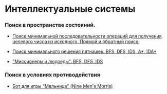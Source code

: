 # Интеллектуальные системы

### Поиск в пространстве состояний.

- [Поиск минимальной последовательности операций для получения целевого числа из исходного. Прямой и обратный поиск.](src/main/kotlin/lab1)

- [Поиск минимального решения пятнашек. BFS, DFS, IDS, A*, IDA*](src/main/kotlin/lab2)

- ["Миссионеры и людоеды". BFS, DFS, IDS](src/main/kotlin/ind1)

### Поиск в условиях противодействия

- [Бот для игры "Мельница" (Nine Men's Morris)](https://github.com/Lereena/NineMensMorris)
